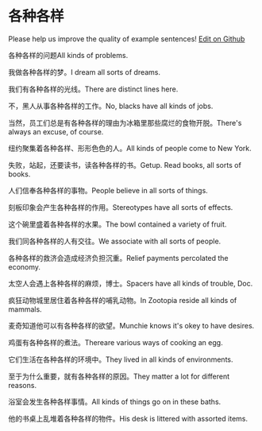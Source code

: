 # 各种各样

Please help us improve the quality of example sentences! [Edit on Github](https://github.com/jiyushe/jiyu-example-sentence-source/blob/main/chinese/gezhonggeyang.md)

<p><span class="chinese">各种各样的问题</span><span class="english">All kinds of problems.</span></p>

<p><span class="chinese">我做各种各样的梦。</span><span class="english">I dream all sorts of dreams.</span></p>

<p><span class="chinese">我们有各种各样的光线。</span><span class="english">There are distinct lines here.</span></p>

<p><span class="chinese">不，黑人从事各种各样的工作。</span><span class="english">No, blacks have all kinds of jobs.</span></p>

<p><span class="chinese">当然，员工们总是有各种各样的理由为冰箱里那些腐烂的食物开脱。</span><span class="english">There's always an excuse, of course.</span></p>

<p><span class="chinese">纽约聚集着各种各样、形形色色的人。</span><span class="english">All kinds of people come to New York.</span></p>

<p><span class="chinese">失败，站起，还要读书，读各种各样的书。</span><span class="english">Getup. Read books, all sorts of books.</span></p>

<p><span class="chinese">人们信奉各种各样的事物。</span><span class="english">People believe in all sorts of things.</span></p>

<p><span class="chinese">刻板印象会产生各种各样的作用。</span><span class="english">Stereotypes have all sorts of effects.</span></p>

<p><span class="chinese">这个碗里盛着各种各样的水果。</span><span class="english">The bowl contained a variety of fruit.</span></p>

<p><span class="chinese">我们同各种各样的人有交往。</span><span class="english">We associate with all sorts of people.</span></p>

<p><span class="chinese">各种各样的救济会造成经济负担沉重。</span><span class="english">Relief payments percolated the economy.</span></p>

<p><span class="chinese">太空人会遇上各种各样的麻烦，博士。</span><span class="english">Spacers have all kinds of trouble, Doc.</span></p>

<p><span class="chinese">疯狂动物城里居住着各种各样的哺乳动物。</span><span class="english">In Zootopia reside all kinds of mammals.</span></p>

<p><span class="chinese">麦奇知道他可以有各种各样的欲望。</span><span class="english">Munchie knows it's okey to have desires.</span></p>

<p><span class="chinese">鸡蛋有各种各样的煮法。</span><span class="english">Thereare various ways of cooking an egg.</span></p>

<p><span class="chinese">它们生活在各种各样的环境中。</span><span class="english">They lived in all kinds of environments.</span></p>

<p><span class="chinese">至于为什么重要，就有各种各样的原因。</span><span class="english">They matter a lot for different reasons.</span></p>

<p><span class="chinese">浴室会发生各种各样事情。</span><span class="english">All kinds of things go on in these baths.</span></p>

<p><span class="chinese">他的书桌上乱堆着各种各样的物件。</span><span class="english">His desk is littered with assorted items.</span></p>

